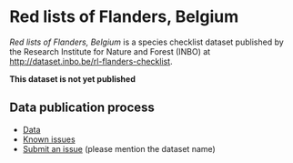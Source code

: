 # Red lists of Flanders, Belgium

*Red lists of Flanders, Belgium* is a species checklist dataset published by the Research Institute for Nature and Forest (INBO) at http://dataset.inbo.be/rl-flanders-checklist.

**This dataset is not yet published**

## Data publication process

* [Data](data/)
* [Known issues](https://github.com/LifeWatchINBO/data-publication/labels/rl-flanders-checklist)
* [Submit an issue](https://github.com/LifeWatchINBO/data-publication/issues/new) (please mention the dataset name)
